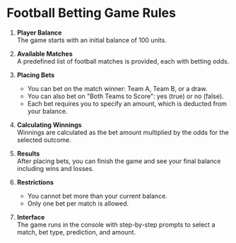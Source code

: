 # Football Betting Game Rules

1. **Player Balance**  
   The game starts with an initial balance of 100 units.

2. **Available Matches**  
   A predefined list of football matches is provided, each with betting odds.

3. **Placing Bets**  
   - You can bet on the match winner: Team A, Team B, or a draw.  
   - You can also bet on "Both Teams to Score": yes (true) or no (false).  
   - Each bet requires you to specify an amount, which is deducted from your balance.

4. **Calculating Winnings**  
   Winnings are calculated as the bet amount multiplied by the odds for the selected outcome.

5. **Results**  
   After placing bets, you can finish the game and see your final balance including wins and losses.

6. **Restrictions**  
   - You cannot bet more than your current balance.  
   - Only one bet per match is allowed.

7. **Interface**  
   The game runs in the console with step-by-step prompts to select a match, bet type, prediction, and amount.